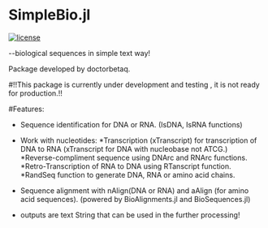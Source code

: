 # SimpleBio.jl
[![license](https://img.shields.io/github/license/doctorbetaq/SimpleBio.jl)](https://github.com/doctorbetaq/SimpleBio.jl/blob/main/LICENSE)

--biological sequences in simple text way!
  
Package developed by doctorbetaq.
    
#!!This package is currently under development and testing , it is not ready for production.!!



#Features:
+ Sequence identification for DNA or RNA. (IsDNA, IsRNA functions)
+ Work with nucleotides:
    *Transcription (xTranscript) for transcription of DNA to RNA (xTranscript for DNA with nucleobase not ATCG.)
    *Reverse-compliment sequence using DNArc and RNArc functions.
    *Retro-Transcription of RNA to DNA using RTanscript function.
    *RandSeq function to generate DNA, RNA or amino acid chains.
    
+ Sequence alignment with nAlign(DNA or RNA) and aAlign (for amino acid sequences). 
    (powered by BioAlignments.jl and BioSequences.jl)
+ outputs are text String that can be used in the further processing!

